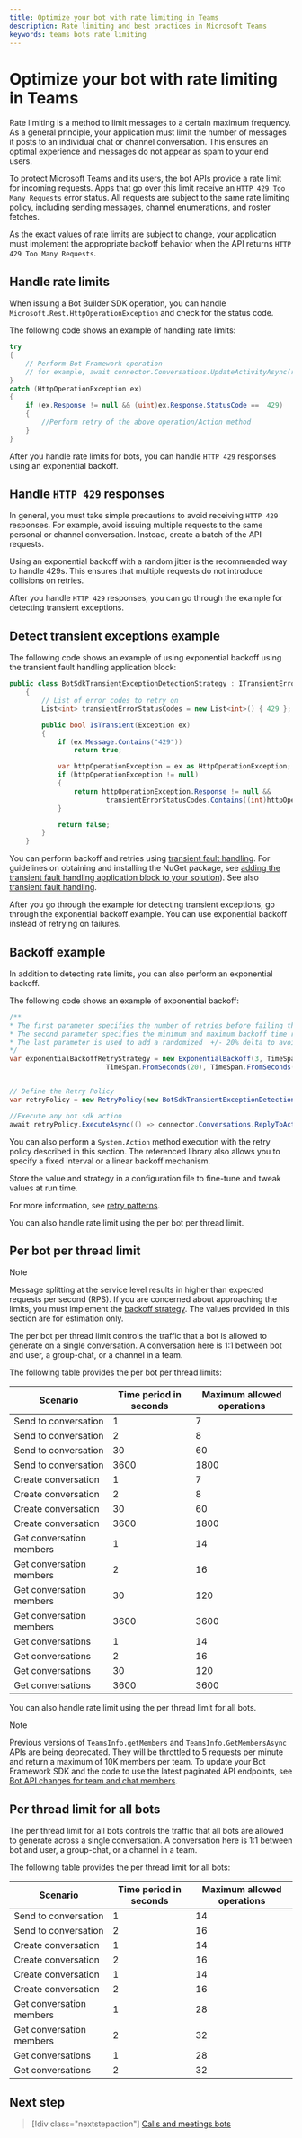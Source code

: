 ```yaml
---
title: Optimize your bot with rate limiting in Teams
description: Rate limiting and best practices in Microsoft Teams
keywords: teams bots rate limiting
---
```


# Optimize your bot with rate limiting in Teams

Rate limiting is a method to limit messages to a certain maximum frequency. As a general principle, your application must limit the number of messages it posts to an individual chat or channel conversation. This ensures an optimal experience and messages do not appear as spam to your end users.

To protect Microsoft Teams and its users, the bot APIs provide a rate limit for incoming requests. Apps that go over this limit receive an `HTTP 429 Too Many Requests` error status. All requests are subject to the same rate limiting policy, including sending messages, channel enumerations, and roster fetches.

As the exact values of rate limits are subject to change, your application must implement the appropriate backoff behavior when the API returns `HTTP 429 Too Many Requests`.

## Handle rate limits

When issuing a Bot Builder SDK operation, you can handle `Microsoft.Rest.HttpOperationException` and check for the status code.

The following code shows an example of handling rate limits:

```csharp
try
{
    // Perform Bot Framework operation
    // for example, await connector.Conversations.UpdateActivityAsync(reply);
}
catch (HttpOperationException ex)
{
    if (ex.Response != null && (uint)ex.Response.StatusCode ==  429)
    {
        //Perform retry of the above operation/Action method
    }
}
```

After you handle rate limits for bots, you can handle `HTTP 429` responses using an exponential backoff.

## Handle `HTTP 429` responses

In general, you must take simple precautions to avoid receiving `HTTP 429` responses. For example, avoid issuing multiple requests to the same personal or channel conversation. Instead, create a batch of the API requests.

Using an exponential backoff with a random jitter is the recommended way to handle 429s. This ensures that multiple requests do not introduce collisions on retries.

After you handle `HTTP 429` responses, you can go through the example for detecting transient exceptions.

## Detect transient exceptions example

The following code shows an example of using exponential backoff using the transient fault handling application block:

```csharp
public class BotSdkTransientExceptionDetectionStrategy : ITransientErrorDetectionStrategy
    {
        // List of error codes to retry on
        List<int> transientErrorStatusCodes = new List<int>() { 429 };

        public bool IsTransient(Exception ex)
        {
            if (ex.Message.Contains("429"))
                return true;

            var httpOperationException = ex as HttpOperationException;
            if (httpOperationException != null)
            {
                return httpOperationException.Response != null &&
                        transientErrorStatusCodes.Contains((int)httpOperationException.Response.StatusCode);
            }

            return false;
        }
    }
```

You can perform backoff and retries using [transient fault handling](/previous-versions/msp-n-p/hh675232%28v%3dpandp.10%29). For guidelines on obtaining and installing the NuGet package, see [adding the transient fault handling application block to your solution](/previous-versions/msp-n-p/dn440719(v=pandp.60)?redirectedfrom=MSDN)). See also [transient fault handling](/azure/architecture/best-practices/transient-faults).

After you go through the example for detecting transient exceptions, go through the exponential backoff example. You can use exponential backoff instead of retrying on failures.

## Backoff example

In addition to detecting rate limits, you can also perform an exponential backoff.

The following code shows an example of exponential backoff:

```csharp
/**
* The first parameter specifies the number of retries before failing the operation.
* The second parameter specifies the minimum and maximum backoff time respectively.
* The last parameter is used to add a randomized  +/- 20% delta to avoid numerous clients retrying simultaneously.
*/
var exponentialBackoffRetryStrategy = new ExponentialBackoff(3, TimeSpan.FromSeconds(2),
                        TimeSpan.FromSeconds(20), TimeSpan.FromSeconds(1));


// Define the Retry Policy
var retryPolicy = new RetryPolicy(new BotSdkTransientExceptionDetectionStrategy(), exponentialBackoffRetryStrategy);

//Execute any bot sdk action
await retryPolicy.ExecuteAsync(() => connector.Conversations.ReplyToActivityAsync( (Activity)reply) ).ConfigureAwait(false);
```

You can also perform a `System.Action` method execution with the retry policy described in this section. The referenced library also allows you to specify a fixed interval or a linear backoff mechanism.

Store the value and strategy in a configuration file to fine-tune and tweak values at run time.

For more information, see [retry patterns](/azure/architecture/patterns/retry).

You can also handle rate limit using the per bot per thread limit.

## Per bot per thread limit

>[!NOTE]
>Message splitting at the service level results in higher than expected requests per second (RPS). If you are concerned about approaching the limits, you must implement the [backoff strategy](#backoff-example). The values provided in this section are for estimation only.

The per bot per thread limit controls the traffic that a bot is allowed to generate on a single conversation. A conversation here is 1:1 between bot and user, a group-chat, or a channel in a team.

The following table provides the per bot per thread limits:

| Scenario | Time period in seconds | Maximum allowed operations |
| --- | --- | --- |
| Send to conversation | 1 | 7 |
| Send to conversation | 2 | 8 |
| Send to conversation | 30 | 60 |
| Send to conversation | 3600 | 1800 |
| Create conversation | 1 | 7 |
| Create conversation | 2 | 8 |
| Create conversation | 30 | 60 |
| Create conversation | 3600 | 1800 |
| Get conversation members| 1 | 14 |
| Get conversation members| 2 | 16 |
| Get conversation members| 30 | 120 |
| Get conversation members| 3600 | 3600 |
| Get conversations | 1 | 14 |
| Get conversations | 2 | 16 |
| Get conversations | 30 | 120 |
| Get conversations | 3600 | 3600 |

You can also handle rate limit using the per thread limit for all bots.

>[!NOTE]
> Previous versions of `TeamsInfo.getMembers` and `TeamsInfo.GetMembersAsync` APIs are being deprecated. They will be throttled to 5 requests per minute and return a maximum of 10K members per team. To update your Bot Framework SDK and the code to use the latest paginated API endpoints, see [Bot API changes for team and chat members](../../resources/team-chat-member-api-changes.md).

## Per thread limit for all bots

The per thread limit for all bots controls the traffic that all bots are allowed to generate across a single conversation. A conversation here is 1:1 between bot and user, a group-chat, or a channel in a team.

The following table provides the per thread limit for all bots:

| Scenario | Time period in seconds | Maximum allowed operations |
| --- | --- | --- |
| Send to conversation | 1 | 14 |
| Send to conversation | 2 | 16 |
| Create conversation | 1 | 14 |
| Create conversation | 2 | 16 |
| Create conversation| 1 | 14 |
| Create conversation| 2 | 16 |
| Get conversation members| 1 | 28 |
| Get conversation members| 2 | 32 |
| Get conversations | 1 | 28 |
| Get conversations | 2 | 32 |

## Next step

> [!div class="nextstepaction"]
> [Calls and meetings bots](~/bots/calls-and-meetings/calls-meetings-bots-overview.md)
